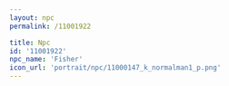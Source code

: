 ```yaml
---
layout: npc
permalink: /11001922

title: Npc
id: '11001922'
npc_name: 'Fisher'
icon_url: 'portrait/npc/11000147_k_normalman1_p.png'
---
```

